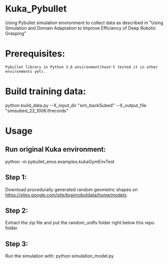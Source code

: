 # Kuka_Pybullet
Using Pybullet simulation environment to collect data as described in "Using Simulation and Domain Adaptation to Improve Efficiency of Deep Robotic Grasping"

# Prerequisites:
	Pybullet library in Python 3.6 environment(havn't tested it in other environments yet).

#  Build training data:
python build_data.py --X_input_dir "sim_backSubed" --X_output_file "simsubed_22_1006.tfrecords"


# Usage
## Run original Kuka environment:
python -m pybullet_envs.examples.kukaGymEnvTest
## Step 1:
Download procedurally generated random geometric shapes on https://sites.google.com/site/brainrobotdata/home/models.

## Step 2:
Extract the zip file and put the random_urdfs folder right below this repo folder.

## Step 3:
Run the simulation with: python simulation_model.py
	


